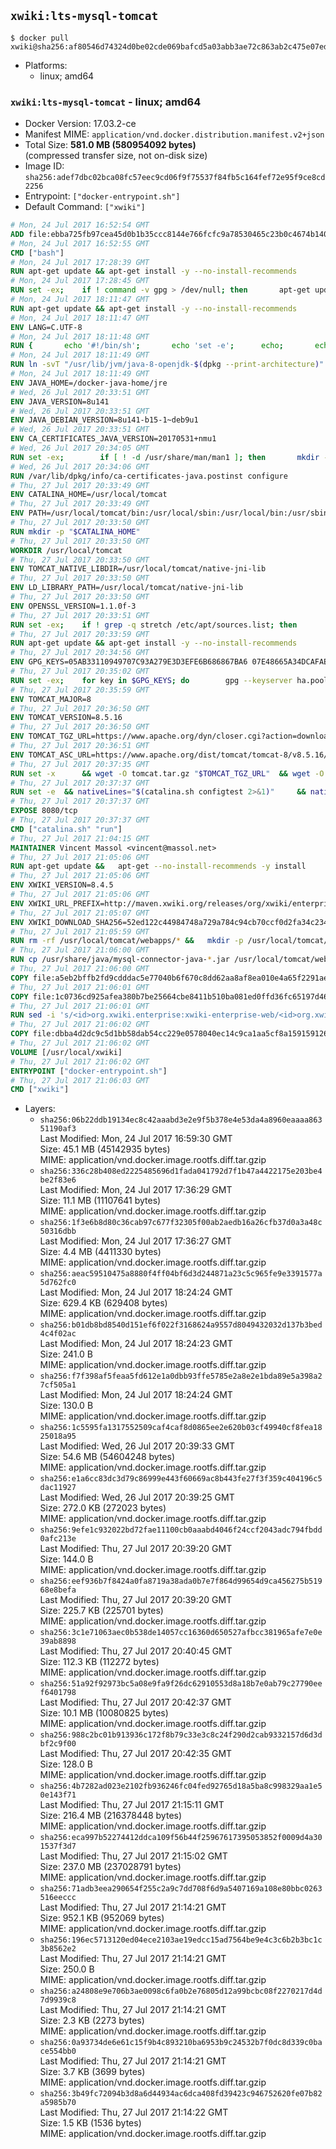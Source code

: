 ## `xwiki:lts-mysql-tomcat`

```console
$ docker pull xwiki@sha256:af80546d74324d0be02cde069bafcd5a03abb3ae72c863ab2c475e07edbd46e8
```

-	Platforms:
	-	linux; amd64

### `xwiki:lts-mysql-tomcat` - linux; amd64

-	Docker Version: 17.03.2-ce
-	Manifest MIME: `application/vnd.docker.distribution.manifest.v2+json`
-	Total Size: **581.0 MB (580954092 bytes)**  
	(compressed transfer size, not on-disk size)
-	Image ID: `sha256:adef7dbc02bca08fc57eec9cd06f9f75537f84fb5c164fef72e95f9ce8cd2256`
-	Entrypoint: `["docker-entrypoint.sh"]`
-	Default Command: `["xwiki"]`

```dockerfile
# Mon, 24 Jul 2017 16:52:54 GMT
ADD file:ebba725fb97cea45d0b1b35ccc8144e766fcfc9a78530465c23b0c4674b14042 in / 
# Mon, 24 Jul 2017 16:52:55 GMT
CMD ["bash"]
# Mon, 24 Jul 2017 17:28:39 GMT
RUN apt-get update && apt-get install -y --no-install-recommends 		ca-certificates 		curl 		wget 	&& rm -rf /var/lib/apt/lists/*
# Mon, 24 Jul 2017 17:28:45 GMT
RUN set -ex; 	if ! command -v gpg > /dev/null; then 		apt-get update; 		apt-get install -y --no-install-recommends 			gnupg2 			dirmngr 		; 		rm -rf /var/lib/apt/lists/*; 	fi
# Mon, 24 Jul 2017 18:11:47 GMT
RUN apt-get update && apt-get install -y --no-install-recommends 		bzip2 		unzip 		xz-utils 	&& rm -rf /var/lib/apt/lists/*
# Mon, 24 Jul 2017 18:11:47 GMT
ENV LANG=C.UTF-8
# Mon, 24 Jul 2017 18:11:48 GMT
RUN { 		echo '#!/bin/sh'; 		echo 'set -e'; 		echo; 		echo 'dirname "$(dirname "$(readlink -f "$(which javac || which java)")")"'; 	} > /usr/local/bin/docker-java-home 	&& chmod +x /usr/local/bin/docker-java-home
# Mon, 24 Jul 2017 18:11:49 GMT
RUN ln -svT "/usr/lib/jvm/java-8-openjdk-$(dpkg --print-architecture)" /docker-java-home
# Mon, 24 Jul 2017 18:11:49 GMT
ENV JAVA_HOME=/docker-java-home/jre
# Wed, 26 Jul 2017 20:33:51 GMT
ENV JAVA_VERSION=8u141
# Wed, 26 Jul 2017 20:33:51 GMT
ENV JAVA_DEBIAN_VERSION=8u141-b15-1~deb9u1
# Wed, 26 Jul 2017 20:33:51 GMT
ENV CA_CERTIFICATES_JAVA_VERSION=20170531+nmu1
# Wed, 26 Jul 2017 20:34:05 GMT
RUN set -ex; 		if [ ! -d /usr/share/man/man1 ]; then 		mkdir -p /usr/share/man/man1; 	fi; 		apt-get update; 	apt-get install -y 		openjdk-8-jre-headless="$JAVA_DEBIAN_VERSION" 		ca-certificates-java="$CA_CERTIFICATES_JAVA_VERSION" 	; 	rm -rf /var/lib/apt/lists/*; 		[ "$(readlink -f "$JAVA_HOME")" = "$(docker-java-home)" ]; 		update-alternatives --get-selections | awk -v home="$(readlink -f "$JAVA_HOME")" 'index($3, home) == 1 { $2 = "manual"; print | "update-alternatives --set-selections" }'; 	update-alternatives --query java | grep -q 'Status: manual'
# Wed, 26 Jul 2017 20:34:06 GMT
RUN /var/lib/dpkg/info/ca-certificates-java.postinst configure
# Thu, 27 Jul 2017 20:33:49 GMT
ENV CATALINA_HOME=/usr/local/tomcat
# Thu, 27 Jul 2017 20:33:49 GMT
ENV PATH=/usr/local/tomcat/bin:/usr/local/sbin:/usr/local/bin:/usr/sbin:/usr/bin:/sbin:/bin
# Thu, 27 Jul 2017 20:33:50 GMT
RUN mkdir -p "$CATALINA_HOME"
# Thu, 27 Jul 2017 20:33:50 GMT
WORKDIR /usr/local/tomcat
# Thu, 27 Jul 2017 20:33:50 GMT
ENV TOMCAT_NATIVE_LIBDIR=/usr/local/tomcat/native-jni-lib
# Thu, 27 Jul 2017 20:33:50 GMT
ENV LD_LIBRARY_PATH=/usr/local/tomcat/native-jni-lib
# Thu, 27 Jul 2017 20:33:50 GMT
ENV OPENSSL_VERSION=1.1.0f-3
# Thu, 27 Jul 2017 20:33:51 GMT
RUN set -ex; 	if ! grep -q stretch /etc/apt/sources.list; then 		{ 			echo 'deb http://deb.debian.org/debian stretch main'; 		} > /etc/apt/sources.list.d/stretch.list; 		{ 			echo 'Package: *'; 			echo 'Pin: release n=stretch'; 			echo 'Pin-Priority: -10'; 			echo; 			echo 'Package: openssl libssl*'; 			echo "Pin: version $OPENSSL_VERSION"; 			echo 'Pin-Priority: 990'; 		} > /etc/apt/preferences.d/stretch-openssl; 	fi
# Thu, 27 Jul 2017 20:33:59 GMT
RUN apt-get update && apt-get install -y --no-install-recommends 		libapr1 		openssl="$OPENSSL_VERSION" 	&& rm -rf /var/lib/apt/lists/*
# Thu, 27 Jul 2017 20:34:56 GMT
ENV GPG_KEYS=05AB33110949707C93A279E3D3EFE6B686867BA6 07E48665A34DCAFAE522E5E6266191C37C037D42 47309207D818FFD8DCD3F83F1931D684307A10A5 541FBE7D8F78B25E055DDEE13C370389288584E7 61B832AC2F1C5A90F0F9B00A1C506407564C17A3 713DA88BE50911535FE716F5208B0AB1D63011C7 79F7026C690BAA50B92CD8B66A3AD3F4F22C4FED 9BA44C2621385CB966EBA586F72C284D731FABEE A27677289986DB50844682F8ACB77FC2E86E29AC A9C5DF4D22E99998D9875A5110C01C5A2F6059E7 DCFD35E0BF8CA7344752DE8B6FB21E8933C60243 F3A04C595DB5B6A5F1ECA43E3B7BBB100D811BBE F7DA48BB64BCB84ECBA7EE6935CD23C10D498E23
# Thu, 27 Jul 2017 20:35:02 GMT
RUN set -ex; 	for key in $GPG_KEYS; do 		gpg --keyserver ha.pool.sks-keyservers.net --recv-keys "$key"; 	done
# Thu, 27 Jul 2017 20:35:59 GMT
ENV TOMCAT_MAJOR=8
# Thu, 27 Jul 2017 20:36:50 GMT
ENV TOMCAT_VERSION=8.5.16
# Thu, 27 Jul 2017 20:36:50 GMT
ENV TOMCAT_TGZ_URL=https://www.apache.org/dyn/closer.cgi?action=download&filename=tomcat/tomcat-8/v8.5.16/bin/apache-tomcat-8.5.16.tar.gz
# Thu, 27 Jul 2017 20:36:51 GMT
ENV TOMCAT_ASC_URL=https://www.apache.org/dist/tomcat/tomcat-8/v8.5.16/bin/apache-tomcat-8.5.16.tar.gz.asc
# Thu, 27 Jul 2017 20:37:35 GMT
RUN set -x 		&& wget -O tomcat.tar.gz "$TOMCAT_TGZ_URL" 	&& wget -O tomcat.tar.gz.asc "$TOMCAT_ASC_URL" 	&& gpg --batch --verify tomcat.tar.gz.asc tomcat.tar.gz 	&& tar -xvf tomcat.tar.gz --strip-components=1 	&& rm bin/*.bat 	&& rm tomcat.tar.gz* 		&& nativeBuildDir="$(mktemp -d)" 	&& tar -xvf bin/tomcat-native.tar.gz -C "$nativeBuildDir" --strip-components=1 	&& nativeBuildDeps=" 		dpkg-dev 		gcc 		libapr1-dev 		libssl-dev 		make 		openjdk-${JAVA_VERSION%%[-~bu]*}-jdk=$JAVA_DEBIAN_VERSION 	" 	&& apt-get update && apt-get install -y --no-install-recommends $nativeBuildDeps && rm -rf /var/lib/apt/lists/* 	&& ( 		export CATALINA_HOME="$PWD" 		&& cd "$nativeBuildDir/native" 		&& gnuArch="$(dpkg-architecture --query DEB_BUILD_GNU_TYPE)" 		&& ./configure 			--build="$gnuArch" 			--libdir="$TOMCAT_NATIVE_LIBDIR" 			--prefix="$CATALINA_HOME" 			--with-apr="$(which apr-1-config)" 			--with-java-home="$(docker-java-home)" 			--with-ssl=yes 		&& make -j "$(nproc)" 		&& make install 	) 	&& apt-get purge -y --auto-remove $nativeBuildDeps 	&& rm -rf "$nativeBuildDir" 	&& rm bin/tomcat-native.tar.gz
# Thu, 27 Jul 2017 20:37:37 GMT
RUN set -e 	&& nativeLines="$(catalina.sh configtest 2>&1)" 	&& nativeLines="$(echo "$nativeLines" | grep 'Apache Tomcat Native')" 	&& nativeLines="$(echo "$nativeLines" | sort -u)" 	&& if ! echo "$nativeLines" | grep 'INFO: Loaded APR based Apache Tomcat Native library' >&2; then 		echo >&2 "$nativeLines"; 		exit 1; 	fi
# Thu, 27 Jul 2017 20:37:37 GMT
EXPOSE 8080/tcp
# Thu, 27 Jul 2017 20:37:37 GMT
CMD ["catalina.sh" "run"]
# Thu, 27 Jul 2017 21:04:15 GMT
MAINTAINER Vincent Massol <vincent@massol.net>
# Thu, 27 Jul 2017 21:05:06 GMT
RUN apt-get update &&   apt-get --no-install-recommends -y install     curl     libreoffice     unzip     libmysql-java &&   rm -rf /var/lib/apt/lists/*
# Thu, 27 Jul 2017 21:05:06 GMT
ENV XWIKI_VERSION=8.4.5
# Thu, 27 Jul 2017 21:05:06 GMT
ENV XWIKI_URL_PREFIX=http://maven.xwiki.org/releases/org/xwiki/enterprise/xwiki-enterprise-web/8.4.5
# Thu, 27 Jul 2017 21:05:07 GMT
ENV XWIKI_DOWNLOAD_SHA256=52ed122c44984748a729a784c94cb70ccf0d2fa34c2340d0fd45c75deb3b0bc9
# Thu, 27 Jul 2017 21:05:59 GMT
RUN rm -rf /usr/local/tomcat/webapps/* &&   mkdir -p /usr/local/tomcat/temp &&   mkdir -p /usr/local/xwiki/data &&   curl -fSL "${XWIKI_URL_PREFIX}/xwiki-enterprise-web-${XWIKI_VERSION}.war" -o xwiki.war &&   echo "$XWIKI_DOWNLOAD_SHA256 xwiki.war" | sha256sum -c - &&   unzip -d /usr/local/tomcat/webapps/ROOT xwiki.war &&   rm -f xwiki.war
# Thu, 27 Jul 2017 21:06:00 GMT
RUN cp /usr/share/java/mysql-connector-java-*.jar /usr/local/tomcat/webapps/ROOT/WEB-INF/lib/
# Thu, 27 Jul 2017 21:06:00 GMT
COPY file:a5eb2bffb2fd9cdddac5e77040b6f670c8dd62aa8af8ea010e4a65f2291ae6ab in /usr/local/tomcat/bin/ 
# Thu, 27 Jul 2017 21:06:01 GMT
COPY file:1c0736cd925afea380b7be25664cbe8411b510ba081ed0ffd36fc65197d467f4 in /usr/local/tomcat/webapps/ROOT/WEB-INF/hibernate.cfg.xml 
# Thu, 27 Jul 2017 21:06:01 GMT
RUN sed -i 's/<id>org.xwiki.enterprise:xwiki-enterprise-web/<id>org.xwiki.enterprise:xwiki-enterprise-docker/'     /usr/local/tomcat/webapps/ROOT/META-INF/extension.xed
# Thu, 27 Jul 2017 21:06:02 GMT
COPY file:dbba4d2dc9c5d1bb58dab54cc229e0578040ec14c9ca1aa5cf8a159159126f7b in /usr/local/bin/docker-entrypoint.sh 
# Thu, 27 Jul 2017 21:06:02 GMT
VOLUME [/usr/local/xwiki]
# Thu, 27 Jul 2017 21:06:02 GMT
ENTRYPOINT ["docker-entrypoint.sh"]
# Thu, 27 Jul 2017 21:06:03 GMT
CMD ["xwiki"]
```

-	Layers:
	-	`sha256:06b22ddb19134ec8c42aaabd3e2e9f5b378e4e53da4a8960eaaaa86351190af3`  
		Last Modified: Mon, 24 Jul 2017 16:59:30 GMT  
		Size: 45.1 MB (45142935 bytes)  
		MIME: application/vnd.docker.image.rootfs.diff.tar.gzip
	-	`sha256:336c28b408ed2225485696d1fada041792d7f1b47a4422175e203be4be2f83e6`  
		Last Modified: Mon, 24 Jul 2017 17:36:29 GMT  
		Size: 11.1 MB (11107641 bytes)  
		MIME: application/vnd.docker.image.rootfs.diff.tar.gzip
	-	`sha256:1f3e6b8d80c36cab97c677f32305f00ab2aedb16a26cfb37d0a3a48c50316dbb`  
		Last Modified: Mon, 24 Jul 2017 17:36:27 GMT  
		Size: 4.4 MB (4411330 bytes)  
		MIME: application/vnd.docker.image.rootfs.diff.tar.gzip
	-	`sha256:aeac59510475a8880f4ff04bf6d3d244871a23c5c965fe9e3391577a5d762fc0`  
		Last Modified: Mon, 24 Jul 2017 18:24:24 GMT  
		Size: 629.4 KB (629408 bytes)  
		MIME: application/vnd.docker.image.rootfs.diff.tar.gzip
	-	`sha256:b01db8bd8540d151ef6f022f3168624a9557d8049432032d137b3bed4c4f02ac`  
		Last Modified: Mon, 24 Jul 2017 18:24:23 GMT  
		Size: 241.0 B  
		MIME: application/vnd.docker.image.rootfs.diff.tar.gzip
	-	`sha256:f7f398af5feaa5fd612e1a0dbb93ffe5785e2a8e2e1bda89e5a398a27cf505a1`  
		Last Modified: Mon, 24 Jul 2017 18:24:24 GMT  
		Size: 130.0 B  
		MIME: application/vnd.docker.image.rootfs.diff.tar.gzip
	-	`sha256:1c5595fa1317552509caf4caf8d0865ee2e620b03cf49940cf8fea1825018a95`  
		Last Modified: Wed, 26 Jul 2017 20:39:33 GMT  
		Size: 54.6 MB (54604248 bytes)  
		MIME: application/vnd.docker.image.rootfs.diff.tar.gzip
	-	`sha256:e1a6cc83dc3d79c86999e443f60669ac8b443fe27f3f359c404196c5dac11927`  
		Last Modified: Wed, 26 Jul 2017 20:39:25 GMT  
		Size: 272.0 KB (272023 bytes)  
		MIME: application/vnd.docker.image.rootfs.diff.tar.gzip
	-	`sha256:9efe1c932022bd72fae11100cb0aaabd4046f24ccf2043adc794fbdd0afc213e`  
		Last Modified: Thu, 27 Jul 2017 20:39:20 GMT  
		Size: 144.0 B  
		MIME: application/vnd.docker.image.rootfs.diff.tar.gzip
	-	`sha256:eef936b7f8424a0fa8719a38ada0b7e7f864d99654d9ca456275b51968e8befa`  
		Last Modified: Thu, 27 Jul 2017 20:39:20 GMT  
		Size: 225.7 KB (225701 bytes)  
		MIME: application/vnd.docker.image.rootfs.diff.tar.gzip
	-	`sha256:3c1e71063aec0b538de14057cc16360d650527afbcc381965afe7e0e39ab8898`  
		Last Modified: Thu, 27 Jul 2017 20:40:45 GMT  
		Size: 112.3 KB (112272 bytes)  
		MIME: application/vnd.docker.image.rootfs.diff.tar.gzip
	-	`sha256:51a92f92973bc5a08e9fa9f26dc62910553d8a18b7e0ab79c27790eef6401798`  
		Last Modified: Thu, 27 Jul 2017 20:42:37 GMT  
		Size: 10.1 MB (10080825 bytes)  
		MIME: application/vnd.docker.image.rootfs.diff.tar.gzip
	-	`sha256:988c2bc01b913936c172f8b79c33e3c8c24f290d2cab9332157d6d3dbf2c9f00`  
		Last Modified: Thu, 27 Jul 2017 20:42:35 GMT  
		Size: 128.0 B  
		MIME: application/vnd.docker.image.rootfs.diff.tar.gzip
	-	`sha256:4b7282ad023e2102fb936246fc04fed92765d18a5ba8c998329aa1e50e143f71`  
		Last Modified: Thu, 27 Jul 2017 21:15:11 GMT  
		Size: 216.4 MB (216378448 bytes)  
		MIME: application/vnd.docker.image.rootfs.diff.tar.gzip
	-	`sha256:eca997b52274412ddca109f56b44f25967617395053852f0009d4a301537f3d7`  
		Last Modified: Thu, 27 Jul 2017 21:15:02 GMT  
		Size: 237.0 MB (237028791 bytes)  
		MIME: application/vnd.docker.image.rootfs.diff.tar.gzip
	-	`sha256:71adb3eea290654f255c2a9c7dd708f6d9a5407169a108e80bbc0263516eeccc`  
		Last Modified: Thu, 27 Jul 2017 21:14:21 GMT  
		Size: 952.1 KB (952069 bytes)  
		MIME: application/vnd.docker.image.rootfs.diff.tar.gzip
	-	`sha256:196ec5713120ed04ece2103ae19edcc15ad7564be9e4c3c6b2b3bc1c3b8562e2`  
		Last Modified: Thu, 27 Jul 2017 21:14:21 GMT  
		Size: 250.0 B  
		MIME: application/vnd.docker.image.rootfs.diff.tar.gzip
	-	`sha256:a24808e9e706b3ae0098c6fa0b2e76805d12a99bcbc08f2270217d4d7d9939c8`  
		Last Modified: Thu, 27 Jul 2017 21:14:21 GMT  
		Size: 2.3 KB (2273 bytes)  
		MIME: application/vnd.docker.image.rootfs.diff.tar.gzip
	-	`sha256:0a93734de6e61c15f9b4c893210ba6953b9c24532b7f0dc8d339c0bace554bb0`  
		Last Modified: Thu, 27 Jul 2017 21:14:21 GMT  
		Size: 3.7 KB (3699 bytes)  
		MIME: application/vnd.docker.image.rootfs.diff.tar.gzip
	-	`sha256:3b49fc72094b3d8a6d44934ac6dca408fd39423c946752620fe07b82a5985b70`  
		Last Modified: Thu, 27 Jul 2017 21:14:22 GMT  
		Size: 1.5 KB (1536 bytes)  
		MIME: application/vnd.docker.image.rootfs.diff.tar.gzip

